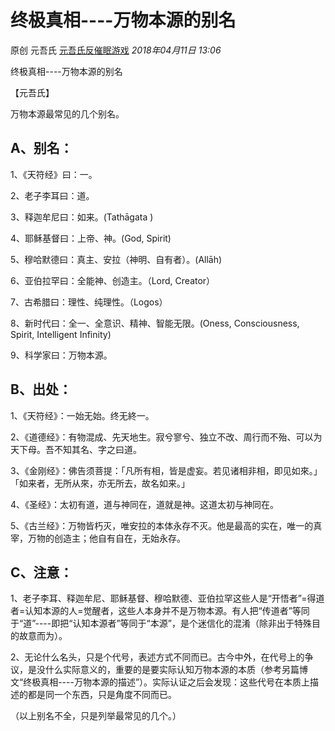 # 终极真相----万物本源的别名

原创 元吾氏 [元吾氏反催眠游戏](javascript:void(0);) *2018年04月11日 13:06*

终极真相----万物本源的别名

【元吾氏】





万物本源最常见的几个别名。



## A、别名：



1、《天符经》曰：一。

2、老子李耳曰：道。

3、释迦牟尼曰：如来。(Tathāgata )

4、耶稣基督曰：上帝、神。(God, Spirit)

5、穆哈默德曰：真主、安拉（神明、自有者）。(Allāh)

6、亚伯拉罕曰：全能神、创造主。（Lord, Creator）

7、古希腊曰：理性、纯理性。（Logos）

8、新时代曰：全一、全意识、精神、智能无限。(Oness, Consciousness, Spirit, Intelligent Infinity)

9、科学家曰：万物本源。



## B、出处：



1、《天符经》：一始无始。终无終一。

2、《道德经》：有物混成、先天地生。寂兮寥兮、独立不改、周行而不殆、可以为天下母。吾不知其名、字之曰道。

3、《金刚经》：佛告须菩提：「凡所有相，皆是虚妄。若见诸相非相，即见如來。」「如来者，无所从來，亦无所去，故名如来。」

4、《圣经》：太初有道，道与神同在，道就是神。这道太初与神同在。

5、《古兰经》：万物皆朽灭，唯安拉的本体永存不灭。他是最高的实在，唯一的真宰，万物的创造主；他自有自在，无始永存。



## C、注意：



1、老子李耳、释迦牟尼、耶稣基督、穆哈默德、亚伯拉罕这些人是“开悟者”=得道者=认知本源的人=觉醒者，这些人本身并不是万物本源。有人把“传道者”等同于“道”----即把“认知本源者”等同于“本源”，是个迷信化的混淆（除非出于特殊目的故意而为）。



2、无论什么名头，只是个代号，表述方式不同而已。古今中外，在代号上的争议，是没什么实际意义的，重要的是要实际认知万物本源的本质（参考另篇博文“终极真相----万物本源的描述”）。实际认证之后会发现：这些代号在本质上描述的都是同一个东西，只是角度不同而已。

（以上别名不全，只是列举最常见的几个。）
